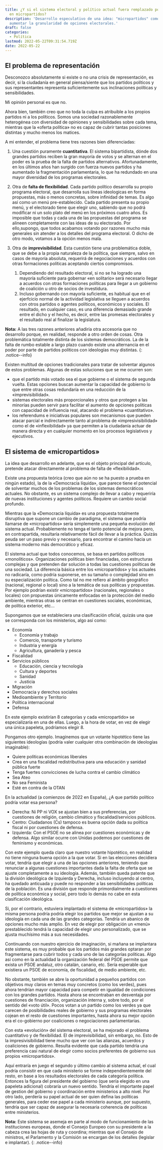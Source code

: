 ```yaml
---
title: ¿Y si el sistema electoral y político actual fuera remplazado por uno basado
  en micropartidos?
description: 'Desarrollo especulativo de una idea: "micropartidos" como solución para
  aumentar la granularidad de opciones electorales.'
draft: false
categories:
  - Política
lastmod: 2022-05-22T09:31:54.719Z
date: 2022-05-22
---
```


## El problema de representación
Desconozco absolutamente si existe o no una crisis de representación, es decir, si la ciudadanía en general piensa/siente que los partidos políticos y sus representantes representa suficientemente sus inclinaciones políticas y sensibilidades. 

Mi opinión personal es que no.

Ahora bien, también creo que no toda la culpa es atribuible a los propios partidos ni a los políticos. Somos una sociedad razonablemente heterogénea con diversidad de opiniones y sensibilidades sobre cada tema, mientras que la «oferta política» no es capaz de cubrir tantas posiciones distintas y mucho menos los matices. 

A mi entender, el problema tiene tres razones bien diferenciadas:
1. Una cuestión puramente **cuantitativa**. El sistema bipartidista, dónde dos grandes partidos reciben la gran mayoría de votos y se alternan en el poder es la prueba de la falta de partidos alternativos. Afortunadamente, en los últimos años han surgido con fuerza nuevos partidos y ha aumentado la fragmentación parlamentaria, lo que ha redundado en una mayor diversidad de los programas electorales.

1. Otra de **falta de flexibilidad**. Cada partido político desarrolla su propio programa electoral, que desarrolla sus líneas ideologicas en forma propuestas, más o menos concretas, sobre infinidad de temas. Es algo así como un menú pre-establecido. Cada partido presenta su propio menú, y el electorado tiene que elegir uno, sabiendo que no podrá modificar ni un solo plato del menú en los próximos cuatro años. Es imposible que todas y cada una de las propuestas del programa se alineen completamente con las ideas de su electorado. Por ello,supongo, que todos acabamos votando por razones mucho más generales sin atender a los detalles del programa electoral. O dicho de otro modo, votamos a la opción menos mala.

1. Otra de **imprevisibilidad**. Esta cuestión tiene una problemática doble, que se debe a la propia naturaleza de la política, que siempre, salvo en casos de mayoría absoluta, requerirá de negociaciones y acuerdos con otras formaciones políticas aceptando ciertos compromisos.
    1. Dependiendo del resultado electoral, si no se ha logrado una mayoría suficiente para gobernar «en solitario» será necesario llegar a acuerdos con otras formaciones políticas para llegar a un gobierno de coalición u otro de socios de investidura.
    1. Incluso gobernando con mayoría suficiente, es habitual que en el ejerfcicio normal de la actividad legislativa se lleguen a acuerdos con otros partidos o agentes políticos, económicos y sociales.
El resultado, en cualquier caso, es una diferencia demasiado grande entre el dicho y el hecho, es decir, entre las promesas electorales y el resultado real al finalizar la legislatura.

**Nota:** A las tres razones anteriores añadiría otra accesoria que no desarrollo porque, en realidad, responde a otro orden de cosas. Otra problemática totalmente distinta de los sistemas democráticos. La de la falta de rumbo estable a largo plazo cuando existe una alternancia en el poder por parte de partidos políticos con ideologías muy distintas.
{: .notice--info}

Existen multitud de opciones tradicionales para tratar de solventar algunos de estos problemas. Algunas de estas soluciones que se me ocurren son:
- que el partido más votado sea el que gobierne o el sistema de segunda vuelta. Estas opciones buscan aumentar la capacidad de gobierno lo que entre otras cosas redundaría en una reducción de la «imprevisibilidad».
- sistemas electorales más proporcionales y otros que protegen a las minorías pueden servir para facilitar el aumento de opciones políticas con capacidad de influencia real, atacando el problema «cuantitativo».
- los referendums e iniciativas populares son mecanismos que pueden atacar parcial e indirectamente tanto al problema de «impresivisibilidad» como el de «inflexibilidad» ya que permiten a la ciudadanía actuar de manera directa y en cualquier momento en los procesos legislativos y ejecutivos.

## El sistema de «micropartidos»
La idea que desarrollo en adelante, que es el objeto principal del artículo, pretende atacar directamente al problema de falta de «flexibilidad». 

Existe una propuesta teórica (creo que aún no se ha puesto a prueba en ningún estado), la de la «Democracia líquida», que parece tiene el potencial de solventar muchos de los problemas de los sistemas democráticos actuales. No obstante, es un sistema complejo de llevar a cabo y requeriría de nuevas instituciones y agentes políticos. Requiere un cambio social profundo.

Mientras que la «Democracia líquida» es una propuesta totalmente disruptiva que supone un cambio de paradigma, el sistema que podría llamarse de «micropartidos» sería simplemente una pequeña evolución del sistema actual. Probablemente no tenga el tanto potencial de mejora pero, en contrapartida, resultaría relativamente fácil de llevar a la práctica. Quizás peuda ser un paso previo y necesario, para encontrar el camino hacia un sistema moderno más democrático y eficaz.

El sistema actual que todos conocemos, se basa en partidos políticos «monolíticos». Organizaciones políticas bien financiadas, con estructuras complejas y que pretenden dar solución a todas las cuestiones políticas de una sociedad. La diferencia básica entre los «micropartidos» y los actuales no radicaría, como podría suponerse, en su tamaño o complejidad sino en su especialización política. Como tal no me refiero al ámbito geográfico (nacional, regional o local) sino a la temática de sus políticas y propuestas. Por ejemplo podrían existir «micropartidos» (nacionales, regionales o locales) con propuestas únicamente enfocadas en la protección del medio ambiente, mientras otras se centran en cuestiones sociales, económicas, de política exterior, etc...

Supongamos que se estableciera una clasificación oficial, quizás una que se corresponda con los ministerios, algo así como:
- Economía
    - Economía y trabajo
    - Comercio, transporte y turismo
    - Industria y energía
    - Agricultura, ganadería y pesca
- Fiscalidad
- Servicios públicos
    - Educación, ciencia y tecnología
    - Cultura y deportes
    - Sanidad
    - Justicia
- Migración
- Democracia y derechos sociales
- Medioambiente y Territorio
- Política internacional
- Defensa

En este ejemplo existirían 8 categorías y cada «micropartido» se especializaría en una de ellas. Luego, a la hora de votar, en vez de elegir una única papeleta, podríamos elegir 8. 

Pongamos otro ejemplo. Imaginemos que un votante hipotético tiene las siguientes ideologías (podría valer cualquier otra combinación de ideologías imaginable):
- Quiere políticas económicas liberales
- Crea en una fiscalidad redistributiva para una educación y sanidad pública fuerte
- Tenga fuertes convicciones de lucha contra el cambio climático
- Sea Ateo
- No sea Feminista
- Esté en contra de la OTAN

En la actualidad (a comienzos de 2022 en España), ¿A que partido político podría votar esa persona? 
- Derecha: Ni PP ni VOX se ajustan bien a sus preferencias, por cuestiones de religión, cambio climático y fiscalidad/servicios públicos. 
- Centro: Ciudadanos (Cs) tampoco es buena opción dada su política fiscal ni por cuestiones de defensa. 
- Izquierda: Con el PSOE no se alinea por cuestiones económicas y de defensa. Algo similar ocurre con Unidas podemos por cuestiones de feminismo y económicas. 

Con este ejemplo queda claro que nuestro votante hipotético, en realidad no tiene ninguna buena opción a la que votar. Si en las elecciones decidiera votar, tendría que elegir a una de las opciones anteriores, teniendo que renunciar a algunas cuestiones importantes dada la falta de oferta que se ajuste completamente a su ideología. Además, también queda patente que la división ideológica de Izquierda y Derecha, incluso incluyendo al centro, ha quedado anticuada y puede no responder a las sensibilidades políticas de la población. Es una división que responde primordialmente a cuestiones de política económica y social, pero todo lo demás no cabe en esta clasificación ideológica.

Si, por el contrario, estuviera implantado el sistema de «micropartidos» la misma persona podría podría elegir los partidos que mejor se ajustan a su ideología en cada una de las grandes categorías. Tendría un abanico de opciones mucho más amplio. En vez de elegir por obligación un «menú» prestablecido tendrá la capacidad de elegir uno personalizado, que se ajusta muchísimo más a sus necesidades. 

Continuando con nuestro ejercicio de imaginación, si mañana se implantara este sistema, es muy probable que los partidos más grandes optaran por fragmentarse para cubrir todos y cada uno de las categorías políticas. Algo así como en la actualidad la organización federal del PSOE permite que exista un PSOE andaluz, otro catalán, canario, etc. Sería esperable que existiera un PSOE de economía, de fiscalidad, de medio ambiente, etc. 

No obstante, también se abre la oportunidad a pequeños partidos con objetivos muy claros en temas muy concretos (como los verdes), pues ahora tendrían mayor capacidad para competir en igualdad de condiciones con los grandes partidos. Hasta ahora se encontraban en desventaja por cuestiones de financiación, organización interna y, sobre todo, por el sentido del «voto útil». Pocos votan a un partido como los verdes ya que carecen de posibilidades reales de gobierno y sus programas electorales cojean en el resto de cuestiones importantes, hasta ahora su mejor opción era el co-gobierno por coaliciones o negociaciones parlamentarias. 

Con esta «evolución» del sistema electoral, se ha mejorado el problema cuantitativo y de flexibilidad. El de imprevisibilidad, sin embargo, no. Esto de la impresivisibilidad tiene mucho que ver con las alianzas, acuerdos y coaliciones de gobierno. Resulta evidente que cada partido tendría una preferencia casi natural de elegir como socios preferentes de gobierno sus propios «micropartidos». 

Aquí entraría en juego el segundo y último cambio al sistema actual, el cual podría consistir en que cada ministerio se forme independientemente del resto, en base a los resultados electorales de cada categoría política. Entonces la figura del presidente del gobierno (que sería elegido en una papeleta adicional) cobraría un nuevo sentido. Tendría el importante papel de gestion del gobierno y coordinación entre ministerios a alto nivel. Por otro lado, perdería su papel actual de ser quien defina las políticas generales, para ceder ese papel a cada ministerio aunque, por supuesto, tendría que ser capaz de asegurar la necesaria coherencia de políticas entre ministerios. 

**Nota:** Este sistema se asemeja en parte al modo de funcionamiento de las instituciones europeas, donde el Consejo Europeo con su presidente a la cabeza crea las hojas de ruta y coordina; mientras que el Consejo de ministros, el Parlamento y la Comisión se encargan de los detalles (legislar e implantar).
{: .notice--info}